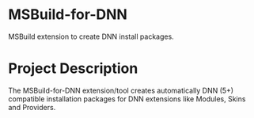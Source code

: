 # MSBuild-for-DNN
MSBuild extension to create DNN install packages.

Project Description
===================
The MSBuild-for-DNN extension/tool creates automatically DNN (5+) compatible installation packages for DNN extensions like Modules, Skins and Providers.
